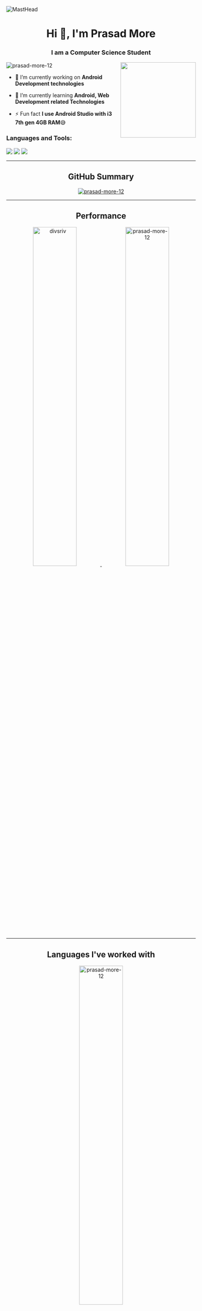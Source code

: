 ![MastHead](https://user-images.githubusercontent.com/69249461/197400478-37751b5c-5e76-4dad-876c-e34a2d3f5070.gif)
<h1 align="center">Hi 👋, I'm Prasad More</h1>
<h3 align="center">I am a Computer Science Student</h3>
<image align="right" width="200"  ult="Octodex" src="https://user-images.githubusercontent.com/69249461/197401559-be13c8e9-6b9a-416c-ab34-ebbac090cceb.gif">

<p align="left"> <img src="https://komarev.com/ghpvc/?username=prasad-more-12&label=Profile%20views&color=0e75b6&style=flat" alt="prasad-more-12" /> </p>

- 🔭 I’m currently working on **Android Development technologies**

- 🌱 I’m currently learning **Android, Web Development related Technologies**

- ⚡ Fun fact **I use Android Studio with i3 7th gen 4GB RAM**:sweat_smile:


<!-- <p align="left">
</p> -->

<h3 align="left">Languages and Tools:</h3>
<img src="https://skillicons.dev/icons?i=java,kotlin,flutter,dart,c,cpp,py,js,html,css,jquery" />
<img src="https://skillicons.dev/icons?i=androidstudio,vscode,eclipse,visualstudio,github,git,idea,postman,bash"/>
<img src="https://skillicons.dev/icons?i=firebase,mysql,sqlite"/>
<!-- <p align="center"> <a href="https://developer.android.com" target="_blank" rel="noreferrer"> 
<img src="https://raw.githubusercontent.com/devicons/devicon/master/icons/android/android-original-wordmark.svg" alt="android" width="40" height="40"/> </a> <a href="https://www.cprogramming.com/" target="_blank" rel="noreferrer"> <img src="https://raw.githubusercontent.com/devicons/devicon/master/icons/c/c-original.svg" alt="c" width="40" height="40"/> </a> <a href="https://www.w3schools.com/cpp/" target="_blank" rel="noreferrer"> <img src="https://raw.githubusercontent.com/devicons/devicon/master/icons/cplusplus/cplusplus-original.svg" alt="cplusplus" width="40" height="40"/> </a> <a href="https://www.w3schools.com/css/" target="_blank" rel="noreferrer"> <img src="https://raw.githubusercontent.com/devicons/devicon/master/icons/css3/css3-original-wordmark.svg" alt="css3" width="40" height="40"/> </a> <a href="https://firebase.google.com/" target="_blank" rel="noreferrer"> <img src="https://www.vectorlogo.zone/logos/firebase/firebase-icon.svg" alt="firebase" width="40" height="40"/> </a> <a href="https://git-scm.com/" target="_blank" rel="noreferrer"> <img src="https://www.vectorlogo.zone/logos/git-scm/git-scm-icon.svg" alt="git" width="40" height="40"/> </a> <a href="https://www.w3.org/html/" target="_blank" rel="noreferrer"> <img src="https://raw.githubusercontent.com/devicons/devicon/master/icons/html5/html5-original-wordmark.svg" alt="html5" width="40" height="40"/> </a> <a href="https://www.java.com" target="_blank" rel="noreferrer"> <img src="https://raw.githubusercontent.com/devicons/devicon/master/icons/java/java-original.svg" alt="java" width="40" height="40"/> </a> <a href="https://developer.mozilla.org/en-US/docs/Web/JavaScript" target="_blank" rel="noreferrer"> <img src="https://raw.githubusercontent.com/devicons/devicon/master/icons/javascript/javascript-original.svg" alt="javascript" width="40" height="40"/> </a> <a href="https://kotlinlang.org" target="_blank" rel="noreferrer"> <img src="https://www.vectorlogo.zone/logos/kotlinlang/kotlinlang-icon.svg" alt="kotlin" width="40" height="40"/> </a> <a href="https://www.mysql.com/" target="_blank" rel="noreferrer"> <img src="https://raw.githubusercontent.com/devicons/devicon/master/icons/mysql/mysql-original-wordmark.svg" alt="mysql" width="40" height="40"/> </a> <a href="https://www.python.org" target="_blank" rel="noreferrer"> <img src="https://raw.githubusercontent.com/devicons/devicon/master/icons/python/python-original.svg" alt="python" width="40" height="40"/> </a> <a href="https://www.sqlite.org/" target="_blank" rel="noreferrer"> <img src="https://www.vectorlogo.zone/logos/sqlite/sqlite-icon.svg" alt="sqlite" width="40" height="40"/> </a> </p> -->

---

<h2 align='center'>GitHub Summary</h2>

<p align='center'><a href="https://github.com/divsriv">
  <img src="https://github-profile-summary-cards.vercel.app/api/cards/profile-details?username=prasad-more-12&theme=github_dark" alt="prasad-more-12" />
</a></p>


---

 <h2 align='center'>Performance</h2>

<p align='center'><a href="https://github.com/prasad-more-12">
  <img width="48%" src="https://github-readme-streak-stats.herokuapp.com/?user=prasad-more-12&theme=dark&" alt="divsriv" alt="prasad-more-12" />
  <img width="48%" src="https://github-readme-stats.vercel.app/api?username=prasad-more-12&theme=dark&show_icons=true&locale=en" alt="prasad-more-12" />
</a></p>

--- 

<h2 align='center'>Languages I've worked with</h2>

<p align='center'>
  <img width="48%" src="https://github-readme-stats.vercel.app/api/top-langs?username=prasad-more-12&theme=dark&show_icons=true&locale=en&layout=compact&langs_count=5" alt="prasad-more-12" />
<!--   <img height="200px" width="510px" src="https://github-profile-summary-cards.vercel.app/api/cards/profile-details?username=prasad-more-12&theme=github_dark" alt="prasad-more-12" /> -->
</p>

---

<!-- ![Activity Graph](https://activity-graph.herokuapp.com/graph?username=prasad-more-12&theme=react-dark&hide_border=true&custom_title=Prasad%20More's%20Last%2030%20Days%20Contributions%20Graph&bg_color=0d1117&area_color=1f6fea&line=3399ff&point=ffffff&color=fefefe) -->

---
